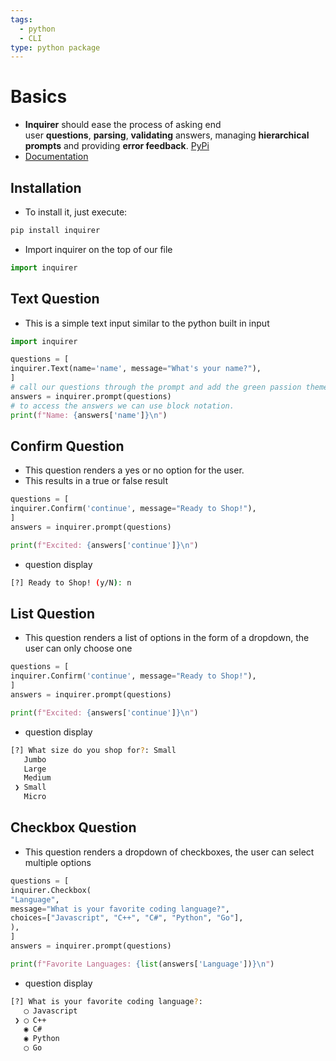 ```yaml
---
tags:
  - python
  - CLI
type: python package
---
```

# Basics
-  **Inquirer** should ease the process of asking end user **questions**, **parsing**, **validating** answers, managing **hierarchical prompts** and providing **error feedback**. [PyPi](https://pypi.org/project/inquirer/)
- [Documentation](https://python-inquirer.readthedocs.io/en/latest/)

## Installation
- To install it, just execute:

```bash
pip install inquirer
```

- Import inquirer on the top of our file

```python
import inquirer
```
## Text Question
- This is a simple text input similar to the python built in input

```python
import inquirer

questions = [
inquirer.Text(name='name', message="What's your name?"),
]
# call our questions through the prompt and add the green passion theme!
answers = inquirer.prompt(questions)
# to access the answers we can use block notation.
print(f"Name: {answers['name']}\n")
```

## Confirm Question
- This question renders a yes or no option for the user.
- This results in a true or false result

```python
questions = [
inquirer.Confirm('continue', message="Ready to Shop!"),
]
answers = inquirer.prompt(questions)

print(f"Excited: {answers['continue']}\n")
```
- question display

```bash
[?] Ready to Shop! (y/N): n
```

## List Question
- This question renders a list of options in the form of a dropdown, the user can only choose one

```python
questions = [
inquirer.Confirm('continue', message="Ready to Shop!"),
]
answers = inquirer.prompt(questions)

print(f"Excited: {answers['continue']}\n")
```
- question display

```bash
[?] What size do you shop for?: Small
   Jumbo
   Large
   Medium
 ❯ Small
   Micro
```
## Checkbox Question
- This question renders a dropdown of checkboxes, the user can select multiple options

```python
questions = [
inquirer.Checkbox(
"Language",
message="What is your favorite coding language?",
choices=["Javascript", "C++", "C#", "Python", "Go"],
),
]
answers = inquirer.prompt(questions)

print(f"Favorite Languages: {list(answers['Language'])}\n")
```
- question display

```bash
[?] What is your favorite coding language?:
   ◯ Javascript
 ❯ ◯ C++
   ◉ C#
   ◉ Python
   ◯ Go
```

